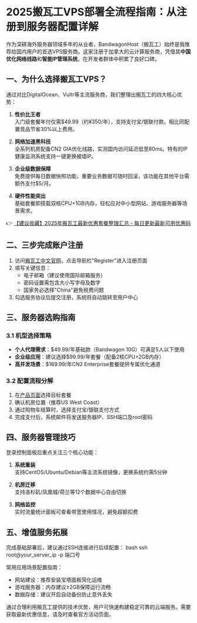 # 2025搬瓦工VPS部署全流程指南：从注册到服务器配置详解

作为深耕海外服务器领域多年的从业者，BandwagonHost（搬瓦工）始终是我推荐给国内用户的首选VPS服务商。这家注册于加拿大的云计算服务商，凭借其**中国优化网络线路**和**智能IP管理系统**，在开发者群体中积累了良好口碑。

## 一、为什么选择搬瓦工VPS？

通过对比DigitalOcean、Vultr等主流服务商，我们整理出搬瓦工的四大核心优势：

1. **性价比王者**  
   入门级套餐年付仅需$49.99（约¥350/年），支持支付宝/银联付款。相比同配置竞品节省30%以上费用。

2. **网络加速黑科技**  
   全系列机房配备CN2 GIA优化线路，实测国内访问延迟低至80ms。特有的IP健康监测系统支持一键更换被墙IP。

3. **企业级数据保障**  
   免费提供每日数据快照功能，重要业务数据可随时回滚，该功能在其他平台需额外支付$5/月。

4. **硬件性能突出**  
   基础套餐即搭载双核CPU+1GB内存，轻松应对中小型网站、游戏服务器等场景需求。

👉 [【建议收藏】2025年搬瓦工最新优惠套餐整理汇总 - 每日更新最新可用优惠码](https://bit.ly/banwagon)

## 二、三步完成账户注册

1. 访问[搬瓦工中文官网](https://bit.ly/banwagon)，点击导航栏"Register"进入注册页面
2. 填写关键信息：
   - 电子邮箱（建议使用国际邮箱服务）
   - 密码设置需包含大小写字母及数字
   - 国家务必选择"China"避免税费问题
3. 勾选服务协议后提交注册，系统将自动跳转至用户中心

## 三、服务器选购指南

### 3.1 机型选择策略
- **个人代理需求**：$49.99/年基础款（Bandwagon 10G）可满足5人以下使用
- **企业级应用**：建议选择$99.99/年套餐（配备2核CPU+2GB内存）
- **高并发场景**：$169.99/年CN2 Enterprise套餐提供专属优化通道

### 3.2 配置流程分解
1. 在[产品页面](https://bit.ly/banwagon)选择目标套餐
2. 确认机房位置（推荐US West Coast）
3. 通过购物车结算时，选择支付宝/银联支付方式
4. 完成支付后，系统邮件将发送服务器IP、SSH端口及root密码

## 四、服务器管理技巧

登录控制面板后重点关注三个核心功能：

1. **系统重装**  
   支持CentOS/Ubuntu/Debian等主流系统镜像，更换系统约需5分钟

2. **机房迁移**  
   支持洛杉矶/凤凰城/荷兰等12个数据中心自由切换

3. **网络监控**  
   实时流量统计面板可查看带宽使用情况，避免超额扣费

## 五、增值服务拓展

完成基础部署后，建议通过SSH连接进行后续配置：
bash
ssh root@your_server_ip -p 端口号

常用应用场景配置指南：
- 网站建设：推荐安装宝塔面板简化运维
- 游戏服务器：内存建议≥2GB保障运行流畅
- 数据存储：建议开启自动备份防止意外丢失

通过合理利用搬瓦工提供的技术优势，用户可快速构建稳定可靠的云端服务。需要获取最新优惠信息，请及时查看官方活动页面。